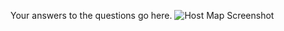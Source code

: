 Your answers to the questions go here.
![Host Map Screenshot](https://github.com/johnmarkl/hiring-engineers/blob/master/HostMapTagsScreenshot.png?raw=true "Host Map Screenshot")
